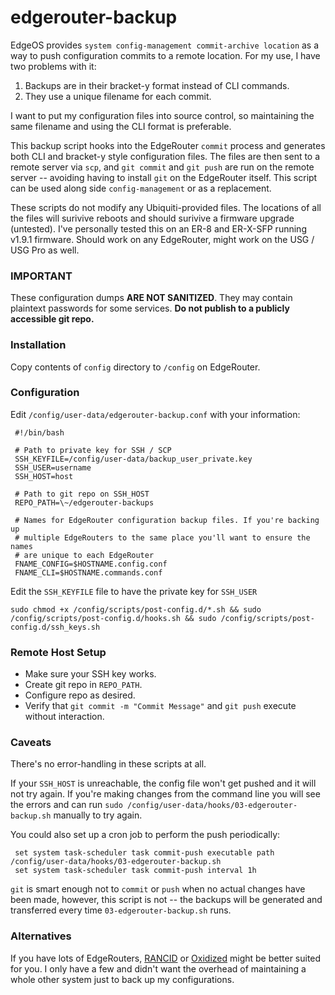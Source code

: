# edgerouter-backup

EdgeOS provides `system config-management commit-archive location` as a way to push configuration commits to a remote location. For my use, I have two problems with it:

1. Backups are in their bracket-y format instead of CLI commands.
2. They use a unique filename for each commit. 

I want to put my configuration files into source control, so maintaining the same filename and using the CLI format is preferable.

This backup script hooks into the EdgeRouter `commit` process and generates both CLI and bracket-y style configuration files. The files are then sent to a remote server via `scp`, and `git commit` and `git push` are run on the remote server -- avoiding having to install `git` on the EdgeRouter itself. This script can be used along side `config-management` or as a replacement.

These scripts do not modify any Ubiquiti-provided files. The locations of all the files will surivive reboots and should surivive a firmware upgrade (untested). I've personally tested this on an ER-8 and ER-X-SFP running v1.9.1 firmware. Should work on any EdgeRouter, might work on the USG / USG Pro as well.


### **IMPORTANT**

These configuration dumps **ARE NOT SANITIZED**. They may contain plaintext passwords for some services. **Do not publish to a publicly accessible git repo.**


### Installation

Copy contents of `config` directory to `/config` on EdgeRouter.


### Configuration

Edit `/config/user-data/edgerouter-backup.conf` with your information:

     #!/bin/bash

     # Path to private key for SSH / SCP
     SSH_KEYFILE=/config/user-data/backup_user_private.key
     SSH_USER=username
     SSH_HOST=host
     
     # Path to git repo on SSH_HOST
     REPO_PATH=\~/edgerouter-backups

     # Names for EdgeRouter configuration backup files. If you're backing up
	 # multiple EdgeRouters to the same place you'll want to ensure the names
	 # are unique to each EdgeRouter
     FNAME_CONFIG=$HOSTNAME.config.conf
     FNAME_CLI=$HOSTNAME.commands.conf

Edit the `SSH_KEYFILE` file to have the private key for `SSH_USER`

`sudo chmod +x /config/scripts/post-config.d/*.sh && sudo /config/scripts/post-config.d/hooks.sh && sudo /config/scripts/post-config.d/ssh_keys.sh`

	 
### Remote Host Setup

* Make sure your SSH key works.
* Create git repo in `REPO_PATH`.
* Configure repo as desired.
* Verify that `git commit -m "Commit Message"` and `git push` execute without interaction.


### Caveats

There's no error-handling in these scripts at all. 

If your `SSH_HOST` is unreachable, the config file won't get pushed and it will not try again. If you're making changes from the command line you will see the errors and can run `sudo /config/user-data/hooks/03-edgerouter-backup.sh` manually to try again.

You could also set up a cron job to perform the push periodically:

     set system task-scheduler task commit-push executable path /config/user-data/hooks/03-edgerouter-backup.sh
     set system task-scheduler task commit-push interval 1h

`git` is smart enough not to `commit` or `push` when no actual changes have been made, however, this script is not -- the backups will be generated and transferred every time `03-edgerouter-backup.sh` runs.


### Alternatives

If you have lots of EdgeRouters, [RANCID](http://www.shrubbery.net/rancid/) or [Oxidized](https://github.com/ytti/oxidized) might be better suited for you. I only have a few and didn't want the overhead of maintaining a whole other system just to back up my configurations.
